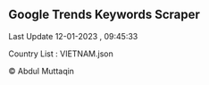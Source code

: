 

## Google Trends Keywords Scraper 
 
Last Update 12-01-2023 , 09:45:33

Country List :
VIETNAM.json



© Abdul Muttaqin 
